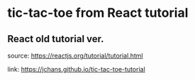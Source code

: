 # tic-tac-toe from React tutorial

## React old tutorial ver.

source: https://reactjs.org/tutorial/tutorial.html

link: https://jchans.github.io/tic-tac-toe-tutorial
